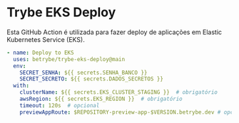 # Trybe EKS Deploy
Esta GitHub Action é utilizada para fazer deploy de aplicações em Elastic Kubernetes Service (EKS).

```yaml
- name: Deploy to EKS
  uses: betrybe/trybe-eks-deploy@main
  env:
    SECRET_SENHA: ${{ secrets.SENHA_BANCO }}
    SECRET_SECRETO: ${{ secrets.DADOS_SECRETOS }}
  with:
    clusterName: ${{ secrets.EKS_CLUSTER_STAGING }}  # obrigatório
    awsRegion: ${{ secrets.EKS_REGION }}  # obrigatório
    timeout: 120s  # opcional
    previewAppRoute: $REPOSITORY-preview-app-$VERSION.betrybe.dev # opcional
```
